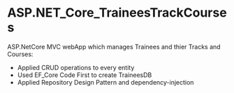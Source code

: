 # ASP.NET_Core_TraineesTrackCourses

ASP.NetCore MVC webApp which manages Trainees and thier Tracks and Courses:

- Applied CRUD operations to every entity
- Used EF_Core Code First to create TraineesDB
- Applied Repository Design Pattern and dependency-injection

